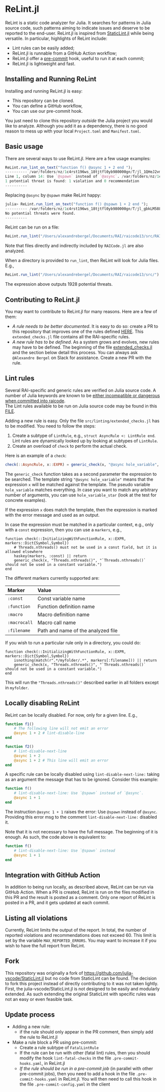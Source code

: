 # ReLint.jl

ReLint is a static code analyzer for Julia. It searches for patterns in Julia source
code, such patterns aiming to indicate issues and deserve to be reported to the end-user.
ReLint.jl is inspired from [StaticLint.jl](https://github.com/julia-vscode/StaticLint.jl)
while being versatile. In particular, highlights of ReLint include:

- Lint rules can be easily added;
- ReLint.jl is runnable from a GitHub Action workflow;
- ReLint.jl offer a [pre-commit](https://pre-commit.com/) hook, useful to run it at each commit;
- ReLint.jl is lightweight and fast.

## Installing and Running ReLint

Installing and running ReLint.jl is easy:

  - This repository can be cloned.
  - You can define a GitHub workflow,
  - You can use our pre-commit hook.


You just need to clone this repository _outside_ the Julia project you would like to analyze. Although you add it as a dependency, there is no good reason to mess up with your local `Project.toml` and `Manifest.toml`.

## Basic usage

There are several ways to use ReLint.jl. Here are a few usage examples:

```Julia
ReLint.run_lint_on_text("function f() @async 1 + 2 end ");
---------- /var/folders/nz/1c4rst196ws_18tjtfl0yb980000gn/T/jl_1QHeJ2vm1U.jl
Line 1, column 14: Use `@spawn` instead of `@async`. /var/folders/nz/1c4rst196ws_18tjtfl0yb980000gn/T/jl_1QHeJ2vm1U.jl
1 potential threat is found: 1 violation and 0 recommendation
----------
```

Replacing `@async` by `@spawn` make ReLint happy:

```Julia
julia> ReLint.run_lint_on_text("function f() @spawn 1 + 2 end ");
---------- /var/folders/nz/1c4rst196ws_18tjtfl0yb980000gn/T/jl_gbkLM58LEL.jl
No potential threats were found.
----------
```

ReLint can be run on a file:

```Julia
ReLint.run_lint("/Users/alexandrebergel/Documents/RAI/raicode13/src/RAICode.jl")
```

Note that files directly and indirectly included by `RAICode.jl` are also analyzed.

When a directory is provided to `run_lint`, then ReLint will look for Julia files. E.g.,

```Julia
ReLint.run_lint("/Users/alexandrebergel/Documents/RAI/raicode13/src/")
```

The expression above outputs 1928 potential threats.

## Contributing to ReLint.jl

You may want to contribute to ReLint.jl for many reasons. Here are a few of them:

- _A rule needs to be better documented_. It is easy to do so: create a PR to this repository that improves one of the rules defined [HERE]([https://github.com/RelationalAI-oss/ReLint.jl/blob/main/src/linting/extended_checks.jl]). This `extended_checks.jl` file contains all the RAI-specific rules.
- _A new rule has to be defined_. As a system grows and evolves, new rules may have to be defined. The beginning of the file [extended_checks.jl](https://github.com/RelationalAI-oss/ReLint.jl/blob/main/src/linting/extended_checks.jl) and the section below detail this process. You can always ask `@Alexandre Bergel` on Slack for assistance. Create a new PR with the rule.

## Lint rules

Several RAI-specific and generic rules are verified on Julia source code.
A number of Julia keywords are known to be [either incompatible or dangerous when committed into raicode](https://relationalai.atlassian.net/browse/RAI-5839). \
The Lint rules available to be run on Julia source code may be found in this [FILE](https://github.com/RelationalAI-oss/ReLint.jl/blob/main/src/linting/extended_checks.jl).

Adding a new rule is easy. Only the file `src/linting/extended_checks.jl` has to be modified. You need to follow the steps:
1. Create a subtype of `LintRule`, e.g., `struct AsyncRule <: LintRule end`. Lint rules are dynamically looked up by looking at subtypes of `LintRule`.
2. Create an overload of `check` to perform the actual check.

Here is an example of a `check`:

```Julia
check(::AsyncRule, x::EXPR) = generic_check(x, "@async hole_variable", "Use `@spawn` instead of `@async`.")
```

The `generic_check` function takes as a second parameter the expression to be searched. The template string `"@async hole_variable"` means that the expression `x` will be matched against the template. The pseudo variable `hole_variable` matches everything. In case you want to match any arbitrary number of arguments, you can use `hole_variable_star` (look at the test for concrete examples).

If the expression `x` does match the template, then the expression is marked with the error message and used as an output.

In case the expression must be matched in a particular context, e.g., only with a `const` expression, then you can use a `markers`, e.g.,
```
function check(::InitializingWithFunctionRule, x::EXPR, markers::Dict{Symbol,Symbol})
    # Threads.nthreads() must not be used in a const field, but it is allowed elsewhere
    haskey(markers, :const) || return
    generic_check(x, "Threads.nthreads()", "`Threads.nthreads()` should not be used in a constant variable.")
end
```

The different markers currently supported are:

| Marker  | Value  |
|:------------- |:---------------|
| `:const`        | Const variable name  |
| `:function`         | Function definition name          |
| `:macro`         | Macro definition name          |
| `:macrocall`         | Macro call name          |
| `:filename`         | Path and name of the analyzed file          |

If you wish to run a particular rule only in a directory, you could do:

```
function check(::InitializingWithFunctionRule, x::EXPR, markers::Dict{Symbol,Symbol})
    isnothing(match(r".*/myfolder/.*", markers[:filename])) || return
    generic_check(x, "Threads.nthreads()", "`Threads.nthreads()` should not be used in a constant variable.")
end
```

This will run the `"Threads.nthreads()"` described earlier in all folders except in `myfolder`.

## Locally disabling ReLint

ReLint can be locally disabled. For now, only for a given line. E.g.,

```Julia
function f1()
    # The following line will not emit an error
    @async 1 + 2 # lint-disable-line
end

function f2()
    # lint-disable-next-line
    @async 1 + 2
    @async 1 + 2 # This line will emit an error
end
```

A specific rule can be locally disabled using `lint-disable-next-line:` taking as an argument
the message that has to be ignored. Consider this example:

```Julia
function f()
    # lint-disable-next-line: Use `@spawn` instead of `@async`.
    @async 1 + 1
end
```

The instruction `@async 1 + 1` raises the error: Use `@spawn` instead of `@async`.
Providing this error msg to the comment `lint-disable-next-line:` disabled it.

Note that it is not necessary to have the full message. The beginning of it is enough. As
such, the code above is equivalent to:

```Julia
function f()
    # lint-disable-next-line: Use `@spawn` instead
    @async 1 + 1
end
```

## Integration with GitHub Action

In addition to being run locally, as described above, ReLint can be run via GitHub
Action. When a PR is created, ReLint is run on the files modified in this PR and the
result is posted as a comment.
Only one report of ReLint is posted in a PR, and it gets updated at each commit.

## Listing all violations

Currently, ReLint limits the output of the report. In total, the number of reported
violations and recommendations does not exceed 60. This limit is set by the variable
`MAX_REPORTED_ERRORS`. You may want to increase it if you wish to have the full report
from ReLint.

## Fork

This repository was originally a fork of https://github.com/julia-vscode/StaticLint.jl but no code from StaticLint can be found. The decision to
fork this project instead of directly contributing to it was not taken lightly. First, the
julia-vscode/StaticLint.jl is not designed to be easily and modularly extended. As such
extending the original StaticLint with specific rules was not an easy or even feasible
task.

## Update process

 - Adding a new rule:
   - if the rule should only appear in the PR comment, then simply add the rule to ReLint.jl
 - Make a rule block a PR using pre-commit:
   - Create a rule subtype of `FatalLintRule`
   - If the rule can be run with other (fatal lint) rules, then you should modify the hook `lint-fatal-checks` in the file `.pre-commit-hooks.yaml`, in ReLint.jl
   - _If the rule should be run in a pre-commit job_ (in parallel with other pre-commit jobs), then you need to add a hook in the file `.pre-commit-hooks.yaml` in ReLint.jl. You will then need to call this hook in the file `.pre-commit-config.yaml` in the client

